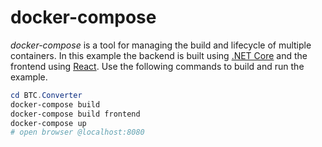 # docker-compose
*docker-compose* is a tool for managing the build and lifecycle of multiple containers.
In this example the backend is built using [.NET Core](https://dotnet.github.io/) and the frontend using [React](https://reactjs.org/).
Use the following commands to build and run the example.

```powershell
cd BTC.Converter
docker-compose build
docker-compose build frontend
docker-compose up
# open browser @localhost:8080
```
